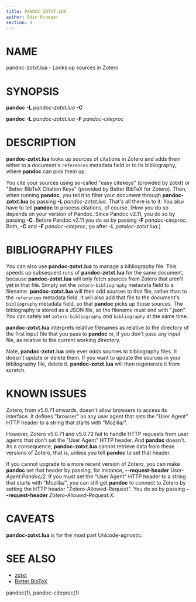 ```yaml
---
title: PANDOC-ZOTXT.LUA
author: Odin Kroeger
section: 1
---
```


NAME
====

pandoc-zotxt.lua - Looks up sources in Zotero


SYNOPSIS
========

**pandoc** **-L** *pandoc-zotxt.lua* **-C**

**pandoc** **-L** *pandoc-zotxt.lua* **-F** *pandoc-citeproc*


DESCRIPTION
===========

**pandoc-zotxt.lua** looks up sources of citations in Zotero and adds
them either to a document's `references` metadata field or to its
bibliography, where **pandoc** can pick them up.

You cite your sources using so-called "easy citekeys" (provided by zotxt)
or "Better BibTeX Citation Keys" (provided by Better BibTeX for Zotero).
Then, when running **pandoc**, you tell it to filter your document through
**pandoc-zotxt.lua** by passing **-L** *pandoc-zotxt.lua*. That's all there
is to it. You also have to tell **pandoc** to process citations, of course.
(How you do so depends on your version of Pandoc. Since Pandoc v2.11, you
do so by passing **-C**. Before Pandoc v2.11 you do so by passing **-F**
*pandoc-citeproc*. Both, **-C** and **-F** *pandoc-citeproc*, go after
**-L** *pandoc-zotxt.lua*.)


BIBLIOGRAPHY FILES
==================

You can also use **pandoc-zotxt.lua** to manage a bibliography file. This
speeds up subsequent runs of **pandoc-zotxt.lua** for the same document,
because **pandoc-zotxt.lua** will only fetch sources from Zotero that
aren't yet in that file. Simply set the `zotero-bibliography` metadata
field to a filename. **pandoc-zotxt.lua** will then add sources to that
file, rather than to the `references` metadata field. It will also add that
file to the document's `bibliography` metadata field, so that **pandoc**
picks up those sources. The biblography is stored as a JSON file, so the
filename must end with ".json". You can safely set `zotero-bibliography`
*and* `bibliography` at the same time.

**pandoc-zotxt.lua** interprets relative filenames as relative to the
directory of the first input file that you pass to **pandoc** or, if you
don't pass any input file, as relative to the current working directory.

Note, **pandoc-zotxt.lua** only ever *adds* sources to bibliography files.
It doesn't update or delete them. If you want to update the sources in your
bibliography file, delete it. **pandoc-zotxt.lua** will then regenerate
it from scratch.


KNOWN ISSUES
============

Zotero, from v5.0.71 onwards, doesn't allow browsers to access its
interface. It defines "browser" as any user agent that sets the "User
Agent" HTTP header to a string that starts with "Mozilla/".

However, Zotero v5.0.71 and v5.0.72 fail to handle HTTP requests from user
agents that don't set the "User Agent" HTTP header. And **pandoc** doesn't.
As a consequence, **pandoc-zotxt.lua** cannot retrieve data from these
versions of Zotero, that is, unless you tell **pandoc** to set that header.

If you cannot upgrade to a more recent version of Zotero, you can make
**pandoc** set that header by passing, for instance, **--request-header**
*User-Agent:Pandoc/2*. If you must set the "User Agent" HTTP header to a
string that starts with "Mozilla/", you can still get **pandoc** to connect
to Zotero by setting the HTTP header "Zotero-Allowed-Request". You do so by
passing **--request-header** *Zotero-Allowed-Request:X*.


CAVEATS
=======

**pandoc-zotxt.lua** is for the most part Unicode-agnostic.


SEE ALSO
========

* [zotxt](https://github.com/egh/zotxt)
* [Better BibTeX](https://retorque.re/zotero-better-bibtex/)

pandoc(1), pandoc-citeproc(1)
